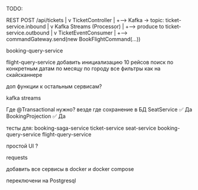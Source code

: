 TODO:

REST POST /api/tickets
|
v
TicketController
|
+--> Kafka -> topic: ticket-service.inbound
|
v
Kafka Streams (Processor)
|
+--> produce to ticket-service.outbound
|
v
TicketEventConsumer
|
+--> commandGateway.send(new BookFlightCommand(...))


booking-query-service

flight-query-service
добавить инициализацию 10 рейсов
поиск по конкретным датам
по месяцу
по городу
все фильтры как на скайсканнере

доп функции к остальным сервисам?

kafka streams

Где	@Transactional нужно? везде где сохранение в БД
SeatService	✅ Да
BookingProjection	✅ Да



тесты для:
<module>booking-saga-service</module>
<module>ticket-service</module>
<module>seat-service</module>
<module>booking-query-service</module>
<module>flight-query-service</module>

простой UI ?

requests

добавить все сервисы в docker и docker compose

переключени на Postgresql